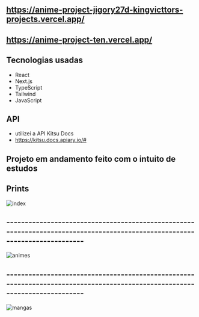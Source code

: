 ## https://anime-project-jigory27d-kingvicttors-projects.vercel.app/
## https://anime-project-ten.vercel.app/

## Tecnologias usadas
- React
- Next.js
- TypeScript
- Tailwind
- JavaScript

## API
- utilizei a API Kitsu Docs
- https://kitsu.docs.apiary.io/#

## Projeto em andamento feito com o intuito de estudos

## Prints

![index](https://github.com/user-attachments/assets/14b6bf12-032a-4195-aa53-a72d63fe78f2)

## ---------------------------------------------------------------------------------------------------------------------------

![animes](https://github.com/user-attachments/assets/195a6733-c256-40fc-a5a6-068a56ff7966)

## ---------------------------------------------------------------------------------------------------------------------------

![mangas](https://github.com/user-attachments/assets/8fb24f45-7f25-4292-b1d6-716acc92795a)
